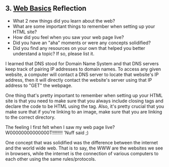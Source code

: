## 3. [Web Basics](3_web_basics/readme.md) Reflection

* What 2 new things did you learn about the web?
* What are some important things to remember when setting up your HTML site?
* How did you feel when you saw your web page live?
* Did you have an "aha" moments or were any concepts solidified?
* Did you find any resources on your own that helped you better understand a topic? If so, please list it.

<!-- Add your reflection here. Remove the comment markers -->
I learned that DNS stood for Domain Name System and that DNS servers keep track of pairing IP addresses to domain names. To access any given website, a computer will contact a DNS server to locate that website's IP address, then it will directly contact the website's server using that IP address to "GET" the webpage.

One thing that's pretty important to remember when setting up your HTML site is that you need to make sure that you always include closing tags and declare the code to be HTML using the <html> tag. Also, it's pretty crucial that you make sure that if you're linking to an image, make sure that you are linking to the correct directory.

The feeling I first felt when I saw my web page live? W00000000000000T!!!!!!!! 'Nuff said ;)

One concept that was solidified was the difference between the internet and the world wide web. That is to say, the WWW are the websites we see in browsers, while the internet is the connection of various computers to each other using the same rules/protocols.

